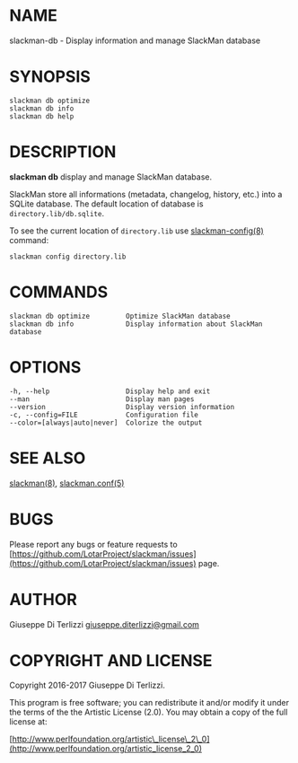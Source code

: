 # NAME

slackman-db - Display information and manage SlackMan database

# SYNOPSIS

    slackman db optimize
    slackman db info
    slackman db help

# DESCRIPTION

**slackman db** display and manage SlackMan database.

SlackMan store all informations (metadata, changelog, history, etc.) into a SQLite
database. The default location of database is `directory.lib/db.sqlite`.

To see the current location of `directory.lib` use [slackman-config(8)](../8/slackman-config.md) command:

    slackman config directory.lib

# COMMANDS

    slackman db optimize         Optimize SlackMan database
    slackman db info             Display information about SlackMan database

# OPTIONS

    -h, --help                   Display help and exit
    --man                        Display man pages
    --version                    Display version information
    -c, --config=FILE            Configuration file
    --color=[always|auto|never]  Colorize the output

# SEE ALSO

[slackman(8)](../8/slackman.md), [slackman.conf(5)](../5/slackman.conf.md)

# BUGS

Please report any bugs or feature requests to 
[https://github.com/LotarProject/slackman/issues](https://github.com/LotarProject/slackman/issues) page.

# AUTHOR

Giuseppe Di Terlizzi <giuseppe.diterlizzi@gmail.com>

# COPYRIGHT AND LICENSE

Copyright 2016-2017 Giuseppe Di Terlizzi.

This program is free software; you can redistribute it and/or modify it
under the terms of the the Artistic License (2.0). You may obtain a
copy of the full license at:

[http://www.perlfoundation.org/artistic\_license\_2\_0](http://www.perlfoundation.org/artistic_license_2_0)
